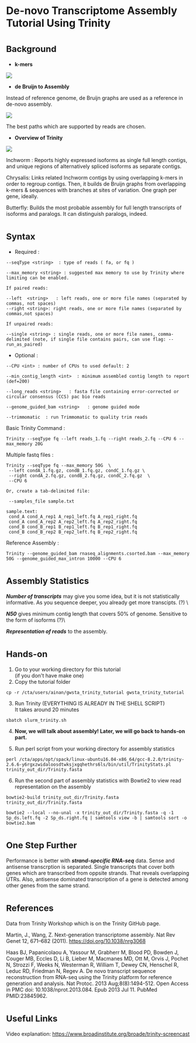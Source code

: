 # De-novo Transcriptome Assembly Tutorial Using **Trinity**


# <sub>**Background**


* **k-mers**

![](kmer.png)


* **de Bruijn to Assembly**

Instead of reference genome, de Bruijn graphs are used as a reference in de-novo assembly.

![](assembly.png)

The best paths which are supported by reads are chosen.

* **Overview of Trinity**

![](Screen&#32;Shot&#32;2020-03-02&#32;at&#32;8.47.01&#32;AM.png)


  Inchworm : Reports highly expressed isoforms as single full length contigs, and unique regions of alternatively spliced isoforms as separate contigs.
  
  Chrysalis: Links related Inchworm contigs by using overlapping k-mers in order to regroup contigs. Then, it builds de Bruijn graphs from overlapping k-mers & sequences with branches at sites of variation. One graph per gene, ideally.

  Butterfly: Builds the most probable assembly for full length transcripts of isoforms and paralogs. It can distinguish paralogs, indeed.

# <sub>**Syntax**

* Required :
```
--seqType <string>  : type of reads ( fa, or fq )  

--max_memory <string> : suggested max memory to use by Trinity where limiting can be enabled. 

If paired reads: 

--left  <string>   : left reads, one or more file names (separated by commas, not spaces)
--right <string>: right reads, one or more file names (separated by commas,not spaces)

If unpaired reads: 

--single <string> : single reads, one or more file names, comma-delimited (note, if single file contains pairs, can use flag: --run_as_paired)
```

* Optional :

```
--CPU <int> : number of CPUs to used default: 2

--min_contig_length <int>  : minimum assembled contig length to report (def=200)

--long_reads <string>   : fasta file containing error-corrected or circular consensus (CCS) pac bio reads

--genome_guided_bam <string>   : genome guided mode

--trimmomatic  : run Trimmomatic to quality trim reads
```

Basic Trinity Command :  
```
Trinity --seqType fq --left reads_1.fq --right reads_2.fq --CPU 6 --max_memory 20G
```
Multiple fastq files :
```
Trinity --seqType fq --max_memory 50G  \
 --left condA_1.fq.gz, condB_1.fq.gz, condC_1.fq.gz \
 --right condA_2.fq.gz, condB_2.fq.gz, condC_2.fq.gz  \ 
 --CPU 6

Or, create a tab-delimited file: 

 --samples_file sample.txt 
 
sample.text:
 cond_A cond_A_rep1 A_rep1_left.fq A_rep1_right.fq 
 cond_A cond_A_rep2 A_rep2_left.fq A_rep2_right.fq
 cond_B cond_B_rep1 B_rep1_left.fq B_rep1_right.fq
 cond_B cond_B_rep2 B_rep2_left.fq B_rep2_right.fq
```

Reference Assembly :

```
Trinity --genome_guided_bam rnaseq_alignments.csorted.bam --max_memory 50G --genome_guided_max_intron 10000 --CPU 6
```

# <sub>**Assembly Statistics**

***Number of transcripts*** may give you some idea, but it is not statistically informative. As you sequence deeper,  you already get more transcipts. (?) \

***N50*** gives minimum contig length that covers 50% of genome. Sensitive to the form of isoforms (?)\

***Representation of reads*** to the assembly.


# <sub>**Hands-on**
1. Go to your working directory for this tutorial \
  (if you don't have make one)
2. Copy the tutorial folder
``` 
cp -r /cta/users/ainan/gwsta_trinity_tutorial gwsta_trinity_tutorial
```

3. Run Trinity (EVERYTHING IS ALREADY IN THE SHELL SCRIPT)\
  It takes around 20 minutes
```
sbatch slurm_trinity.sh
```


4.  **Now, we will talk about assembly! Later, we will go back to hands-on part.**

5. Run perl script from your working directory for assembly statistics
```
perl /cta/apps/opt/spack/linux-ubuntu16.04-x86_64/gcc-8.2.0/trinity-2.6.6-y6rgxzwidaloosdtwksjxgqhethrs6ls/bin/util/TrinityStats.pl trinity_out_dir/Trinity.fasta
``` 
6. Run the second part of assembly statistics with Bowtie2 to view read representation on the assembly
```
bowtie2-build trinity_out_dir/Trinity.fasta trinity_out_dir/Trinity.fasta

bowtie2 --local --no-unal -x trinity_out_dir/Trinity.fasta -q -1 Sp_ds.left.fq -2 Sp_ds.right.fq | samtools view -b | samtools sort -o bowtie2.bam
```
# <sub>**One Step Further**

Performance is better with ***strand-specific RNA-seq*** data. Sense and antisense transcrption is separated.
Single transcripts that cover both genes which are transcribed from oppsite strands. That reveals overlapping UTRs.
Also, antisense dominated transcription of a gene is detected among other genes from the same strand.

# <sub>**References**

Data from Trinity Workshop which is on the Trinity GitHub page.

Martin, J., Wang, Z. Next-generation transcriptome assembly. Nat Rev Genet 12, 671–682 (2011). https://doi.org/10.1038/nrg3068

Haas BJ, Papanicolaou A, Yassour M, Grabherr M, Blood PD, Bowden J, Couger MB, Eccles D, Li B, Lieber M, Macmanes MD, Ott M, Orvis J, Pochet N, Strozzi F, Weeks N, Westerman R, William T, Dewey CN, Henschel R, Leduc RD, Friedman N, Regev A. De novo transcript sequence reconstruction from RNA-seq using the Trinity platform for reference generation and analysis. Nat Protoc. 2013 Aug;8(8):1494-512. Open Access in PMC doi: 10.1038/nprot.2013.084. Epub 2013 Jul 11. PubMed PMID:23845962.

# <sub>**Useful Links**

Video explanation: https://www.broadinstitute.org/broade/trinity-screencast
